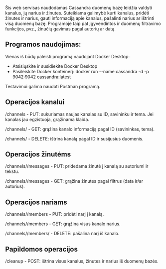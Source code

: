 Šis web servisas naudodamas Cassandra duomenų bazę leidžia valdyti kanalus, jų narius ir žinutes. 
Suteikiama galimybė kurti kanalus, pridėti žinutes ir narius, gauti informaciją apie kanalus, pašalinti narius ar ištrinti visą duomenų bazę. 
Programoje taip pat įgyvendintos ir duomenų filtravimo funkcijos, pvz., žinučių gavimas pagal autorių ar datą.

## Programos naudojimas:

Vienas iš būdų paleisti programą naudojant Docker Desktop:

* Atsisiųskite ir susidiekite Docker Desktop
* Pasileiskite Docker konteinerį: docker run --name cassandra -d -p 9042:9042 cassandra:latest

Testavimui galima naudoti Postman programą.

## **Operacijos kanalui**
/channels - PUT: sukuriamas naujas kanalas su ID, savininku ir tema. Jei kanalas jau egzistuoja, grąžinama klaida.

/channels/<channelId> - GET: grąžina kanalo informaciją pagal ID (savininkas, tema).

/channels/<channelId> - DELETE: ištrina kanalą pagal ID ir susijusius duomenis.

## **Operacijos žinutėms**

/channels/<channelId>/messages - PUT: pridedama žinutė į kanalą su autoriumi ir tekstu.

/channels/<channelId>/messages - GET: grąžina žinutes pagal filtrus (data ir/ar autorius).

## **Operacijos nariams**

/channels/<channelId>/members - PUT: pridėti narį į kanalą.

/channels/<channelId>/members - GET: grąžina visus kanalo narius.

/channels/<channelId>/members/<memberId> - DELETE: pašalina narį iš kanalo.

## **Papildomos operacijos**

/cleanup - POST: ištrina visus kanalus, žinutes ir narius iš duomenų bazės.
